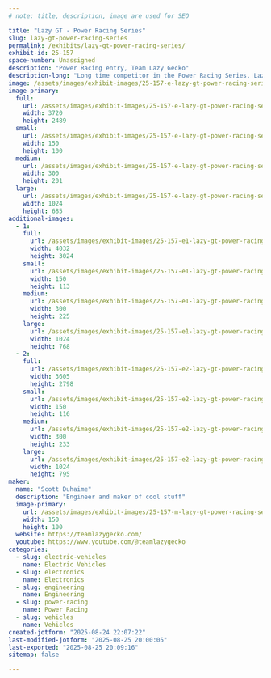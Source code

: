 ```yaml
---
# note: title, description, image are used for SEO

title: "Lazy GT - Power Racing Series"
slug: lazy-gt-power-racing-series
permalink: /exhibits/lazy-gt-power-racing-series/
exhibit-id: 25-157
space-number: Unassigned
description: "Power Racing entry, Team Lazy Gecko"
description-long: "Long time competitor in the Power Racing Series, Lazy GT is a 48v Dual Motor Electric Go Kart. Member of Team Lazy Gecko."
image: /assets/images/exhibit-images/25-157-e-lazy-gt-power-racing-series-img-5773-300x201.JPG
image-primary: 
  full:
    url: /assets/images/exhibit-images/25-157-e-lazy-gt-power-racing-series-img-5773-full.JPG
    width: 3720
    height: 2489
  small:
    url: /assets/images/exhibit-images/25-157-e-lazy-gt-power-racing-series-img-5773-150x100.JPG
    width: 150
    height: 100
  medium:
    url: /assets/images/exhibit-images/25-157-e-lazy-gt-power-racing-series-img-5773-300x201.JPG
    width: 300
    height: 201
  large:
    url: /assets/images/exhibit-images/25-157-e-lazy-gt-power-racing-series-img-5773-1024x685.JPG
    width: 1024
    height: 685
additional-images: 
  - 1:
    full:
      url: /assets/images/exhibit-images/25-157-e1-lazy-gt-power-racing-series-img-0381-full.JPG
      width: 4032
      height: 3024
    small:
      url: /assets/images/exhibit-images/25-157-e1-lazy-gt-power-racing-series-img-0381-150x113.JPG
      width: 150
      height: 113
    medium:
      url: /assets/images/exhibit-images/25-157-e1-lazy-gt-power-racing-series-img-0381-300x225.JPG
      width: 300
      height: 225
    large:
      url: /assets/images/exhibit-images/25-157-e1-lazy-gt-power-racing-series-img-0381-1024x768.JPG
      width: 1024
      height: 768
  - 2:
    full:
      url: /assets/images/exhibit-images/25-157-e2-lazy-gt-power-racing-series-0u6a0898-53311496502-o-full.jpg
      width: 3605
      height: 2798
    small:
      url: /assets/images/exhibit-images/25-157-e2-lazy-gt-power-racing-series-0u6a0898-53311496502-o-150x116.jpg
      width: 150
      height: 116
    medium:
      url: /assets/images/exhibit-images/25-157-e2-lazy-gt-power-racing-series-0u6a0898-53311496502-o-300x233.jpg
      width: 300
      height: 233
    large:
      url: /assets/images/exhibit-images/25-157-e2-lazy-gt-power-racing-series-0u6a0898-53311496502-o-1024x795.jpg
      width: 1024
      height: 795
maker: 
  name: "Scott Duhaime"
  description: "Engineer and maker of cool stuff"
  image-primary:
    url: /assets/images/exhibit-images/25-157-m-lazy-gt-power-racing-series-lazy-gt-orlando-150x100.jpg
    width: 150
    height: 100
  website: https://teamlazygecko.com/
  youtube: https://www.youtube.com/@teamlazygecko
categories: 
  - slug: electric-vehicles
    name: Electric Vehicles
  - slug: electronics
    name: Electronics
  - slug: engineering
    name: Engineering
  - slug: power-racing
    name: Power Racing
  - slug: vehicles
    name: Vehicles
created-jotform: "2025-08-24 22:07:22"
last-modified-jotform: "2025-08-25 20:00:05"
last-exported: "2025-08-25 20:09:16"
sitemap: false

---
```

